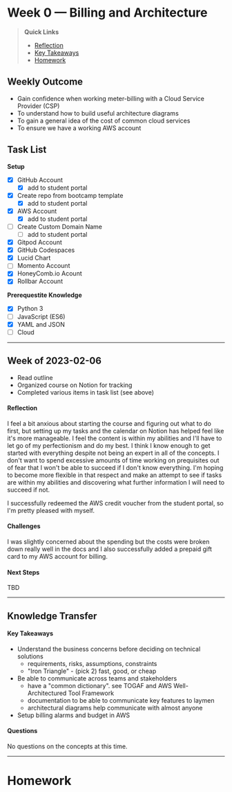 # Week 0 — Billing and Architecture

>__Quick Links__
> - [Reflection](#reflection)
> - [Key Takeaways](#key-takeaways)
> - [Homework](#homework)

## Weekly Outcome
- Gain confidence when working meter-billing with a Cloud Service Provider (CSP)
- To understand how to build useful architecture diagrams
- To gain a general idea of the cost of common cloud services
- To ensure we have a working AWS account

## Task List
<!--Fill in Task List-->

**Setup**
- [X] GitHub Account
     - [X] add to student portal
- [X] Create repo from bootcamp template
    - [X] add to student portal
- [X] AWS Account
    - [X] add to student portal
- [ ] Create Custom Domain Name
    - [ ] add to student portal
- [X] Gitpod Account
- [X] GitHub Codespaces
- [X] Lucid Chart
- [ ] Momento Account
- [X] HoneyComb.io Acount
- [X] Rollbar Account

**Prerequestite Knowledge**
- [X] Python 3
- [ ] JavaScript (ES6)
- [X] YAML and JSON
- [ ] Cloud

---

## Week of 2023-02-06 
<!--Summary Journal Entry-->
- Read outline
- Organized course on Notion for tracking
- Completed various items in task list (see above)

#### Reflection
<!--Thoughts/Feelings so far.-->
I feel a bit anxious about starting the course and figuring out what to do first, but setting up my tasks and the calendar on Notion has helped feel like it's more manageable. I feel the content is within my abilities and I'll have to let go of my perfectionism and do my best. I think I know enough to get started with everything despite not being an expert in all of the concepts. 
I don't want to spend excessive amounts of time working on prequisites out of fear that I won't be able to succeed if I don't know everything. I'm hoping to become more flexible in that respect and make an attempt to see if tasks are within my abilities and discovering what further information I will need to succeed if not. 

I successfully redeemed the AWS credit voucher from the student portal, so I'm pretty pleased with myself. 

#### Challenges
<!-- Challenges you've had this week in completing your tasks. How you might solve them or what you did to solve them. -->
I was slightly concerned about the spending but the costs were broken down really well in the docs and I also successfully added a prepaid gift card to my AWS account for billing.

#### Next Steps
TBD

---
## Knowledge Transfer

#### Key Takeaways
<!-- Key takeaways for this week -->
- Understand the business concerns before deciding on technical solutions
   - requirements, risks, assumptions, constraints
   - "Iron Triangle" - (pick 2) fast, good, or cheap
- Be able to communicate across teams and stakeholders
   - have a "common dictionary". see TOGAF and AWS Well-Architectured Tool Framework
   - documentation to be able to communicate key features to laymen
   - architectural diagrams help communicate with almost anyone  
- Setup billing alarms and budget in AWS

#### Questions
<!-- Questions on the materials or concepts with their answers, if available.-->
No questions on the concepts at this time. 

---

# Homework
